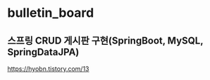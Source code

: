 # bulletin_board


## 스프링 CRUD 게시판 구현(SpringBoot, MySQL, SpringDataJPA)
https://hyobn.tistory.com/13
